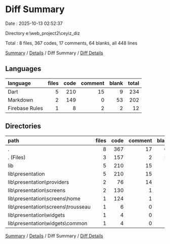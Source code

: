 # Diff Summary

Date : 2025-10-13 02:52:37

Directory e:\\web_project2\\ceyiz_diz

Total : 8 files,  367 codes, 17 comments, 64 blanks, all 448 lines

[Summary](results.md) / [Details](details.md) / Diff Summary / [Diff Details](diff-details.md)

## Languages
| language | files | code | comment | blank | total |
| :--- | ---: | ---: | ---: | ---: | ---: |
| Dart | 5 | 210 | 15 | 9 | 234 |
| Markdown | 2 | 149 | 0 | 53 | 202 |
| Firebase Rules | 1 | 8 | 2 | 2 | 12 |

## Directories
| path | files | code | comment | blank | total |
| :--- | ---: | ---: | ---: | ---: | ---: |
| . | 8 | 367 | 17 | 64 | 448 |
| . (Files) | 3 | 157 | 2 | 55 | 214 |
| lib | 5 | 210 | 15 | 9 | 234 |
| lib\\presentation | 5 | 210 | 15 | 9 | 234 |
| lib\\presentation\\providers | 2 | 76 | 14 | 8 | 98 |
| lib\\presentation\\screens | 2 | 130 | 1 | 1 | 132 |
| lib\\presentation\\screens\\home | 1 | 124 | 1 | 1 | 126 |
| lib\\presentation\\screens\\trousseau | 1 | 6 | 0 | 0 | 6 |
| lib\\presentation\\widgets | 1 | 4 | 0 | 0 | 4 |
| lib\\presentation\\widgets\\common | 1 | 4 | 0 | 0 | 4 |

[Summary](results.md) / [Details](details.md) / Diff Summary / [Diff Details](diff-details.md)